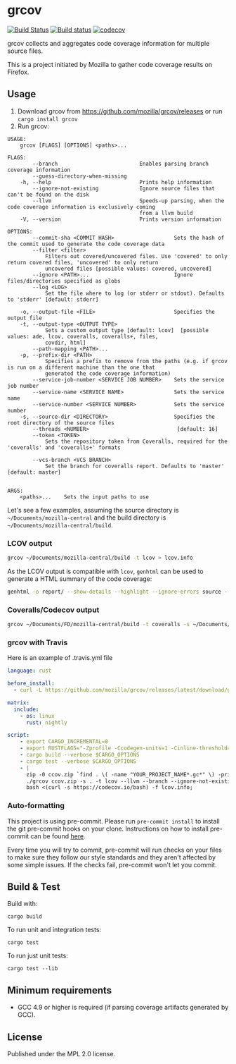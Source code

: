 # grcov

[![Build Status](https://travis-ci.org/mozilla/grcov.svg?branch=master)](https://travis-ci.org/mozilla/grcov)
[![Build status](https://ci.appveyor.com/api/projects/status/1957u00h26alxey2/branch/master?svg=true)](https://ci.appveyor.com/project/marco-c/grcov)
[![codecov](https://codecov.io/gh/mozilla/grcov/branch/master/graph/badge.svg)](https://codecov.io/gh/mozilla/grcov)

grcov collects and aggregates code coverage information for multiple source files.

This is a project initiated by Mozilla to gather code coverage results on Firefox.

## Usage

1. Download grcov from https://github.com/mozilla/grcov/releases or run ```cargo install grcov```
2. Run grcov:

```
USAGE:
    grcov [FLAGS] [OPTIONS] <paths>...

FLAGS:
        --branch                          Enables parsing branch coverage information
        --guess-directory-when-missing
    -h, --help                            Prints help information
        --ignore-not-existing             Ignore source files that can't be found on the disk
        --llvm                            Speeds-up parsing, when the code coverage information is exclusively coming
                                          from a llvm build
    -V, --version                         Prints version information

OPTIONS:
        --commit-sha <COMMIT HASH>                   Sets the hash of the commit used to generate the code coverage data
        --filter <filter>
            Filters out covered/uncovered files. Use 'covered' to only return covered files, 'uncovered' to only return
            uncovered files [possible values: covered, uncovered]
        --ignore <PATH>...                           Ignore files/directories specified as globs
        --log <LOG>
            Set the file where to log (or stderr or stdout). Defaults to 'stderr' [default: stderr]

    -o, --output-file <FILE>                         Specifies the output file
    -t, --output-type <OUTPUT TYPE>
            Sets a custom output type [default: lcov]  [possible values: ade, lcov, coveralls, coveralls+, files,
            covdir, html]
        --path-mapping <PATH>...
    -p, --prefix-dir <PATH>
            Specifies a prefix to remove from the paths (e.g. if grcov is run on a different machine than the one that
            generated the code coverage information)
        --service-job-number <SERVICE JOB NUMBER>    Sets the service job number
        --service-name <SERVICE NAME>                Sets the service name
        --service-number <SERVICE NUMBER>            Sets the service number
    -s, --source-dir <DIRECTORY>                     Specifies the root directory of the source files
        --threads <NUMBER>                            [default: 16]
        --token <TOKEN>
            Sets the repository token from Coveralls, required for the 'coveralls' and 'coveralls+' formats

        --vcs-branch <VCS BRANCH>
            Set the branch for coveralls report. Defaults to 'master' [default: master]


ARGS:
    <paths>...    Sets the input paths to use
```

Let's see a few examples, assuming the source directory is `~/Documents/mozilla-central` and the build directory is `~/Documents/mozilla-central/build`.

### LCOV output

```sh
grcov ~/Documents/mozilla-central/build -t lcov > lcov.info
```

As the LCOV output is compatible with `lcov`, `genhtml` can be used to generate a HTML summary of the code coverage:
```sh
genhtml -o report/ --show-details --highlight --ignore-errors source --legend lcov.info
```

### Coveralls/Codecov output

```sh
grcov ~/Documents/FD/mozilla-central/build -t coveralls -s ~/Documents/FD/mozilla-central --token YOUR_COVERALLS_TOKEN > coveralls.json
```

### grcov with Travis

Here is an example of .travis.yml file
```YAML
language: rust

before_install:
  - curl -L https://github.com/mozilla/grcov/releases/latest/download/grcov-linux-x86_64.tar.bz2 | tar jxf -

matrix:
  include:
    - os: linux
      rust: nightly

script:
    - export CARGO_INCREMENTAL=0
    - export RUSTFLAGS="-Zprofile -Ccodegen-units=1 -Cinline-threshold=0 -Clink-dead-code -Coverflow-checks=off -Zno-landing-pads"
    - cargo build --verbose $CARGO_OPTIONS
    - cargo test --verbose $CARGO_OPTIONS
    - |
      zip -0 ccov.zip `find . \( -name "YOUR_PROJECT_NAME*.gc*" \) -print`;
      ./grcov ccov.zip -s . -t lcov --llvm --branch --ignore-not-existing --ignore "/*" -o lcov.info;
      bash <(curl -s https://codecov.io/bash) -f lcov.info;
```

### Auto-formatting

This project is using pre-commit. Please run `pre-commit install` to install the git pre-commit hooks on your clone. Instructions on how to install pre-commit can be found [here](https://pre-commit.com/#install).

Every time you will try to commit, pre-commit will run checks on your files to make sure they follow our style standards and they aren't affected by some simple issues. If the checks fail, pre-commit won't let you commit.

## Build & Test

Build with:
```
cargo build
```

To run unit and integration tests:
```
cargo test
```

To run just unit tests:
```
cargo test --lib
```

## Minimum requirements

- GCC 4.9 or higher is required (if parsing coverage artifacts generated by GCC).

## License

Published under the MPL 2.0 license.
